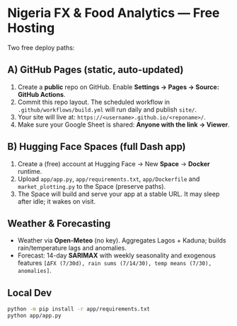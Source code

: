 # Nigeria FX & Food Analytics — Free Hosting

Two free deploy paths:

## A) GitHub Pages (static, auto-updated)
1. Create a **public** repo on GitHub. Enable **Settings → Pages → Source: GitHub Actions**.
2. Commit this repo layout. The scheduled workflow in `.github/workflows/build.yml` will run daily and publish `site/`.
3. Your site will live at: `https://<username>.github.io/<reponame>/`.
4. Make sure your Google Sheet is shared: **Anyone with the link → Viewer**.

## B) Hugging Face Spaces (full Dash app)
1. Create a (free) account at Hugging Face → New **Space** → **Docker** runtime.
2. Upload `app/app.py`, `app/requirements.txt`, `app/Dockerfile` and `market_plotting.py` to the Space (preserve paths).
3. The Space will build and serve your app at a stable URL. It may sleep after idle; it wakes on visit.

## Weather & Forecasting
- Weather via **Open-Meteo** (no key). Aggregates Lagos + Kaduna; builds rain/temperature lags and anomalies.
- Forecast: 14-day **SARIMAX** with weekly seasonality and exogenous features `[ΔFX (7/30d), rain sums (7/14/30), temp means (7/30), anomalies]`.

## Local Dev
```bash
python -m pip install -r app/requirements.txt
python app/app.py
```
